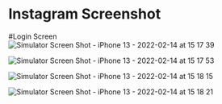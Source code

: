 # Instagram Screenshot

#Login Screen
![Simulator Screen Shot - iPhone 13 - 2022-02-14 at 15 17 39](https://user-images.githubusercontent.com/90309641/153840946-bbaa34a2-8826-4351-bb06-924e5b3601b7.png)

![Simulator Screen Shot - iPhone 13 - 2022-02-14 at 15 17 53](https://user-images.githubusercontent.com/90309641/153841020-8969e895-125a-46a0-91da-6be9bd53ebc6.png)


![Simulator Screen Shot - iPhone 13 - 2022-02-14 at 15 18 15](https://user-images.githubusercontent.com/90309641/153841027-9d161131-512d-4913-b64f-c0e1c46cb06a.png)


![Simulator Screen Shot - iPhone 13 - 2022-02-14 at 15 18 21](https://user-images.githubusercontent.com/90309641/153841032-ca9b5533-bb8e-4bf3-aa4a-d1fca6566349.png)
